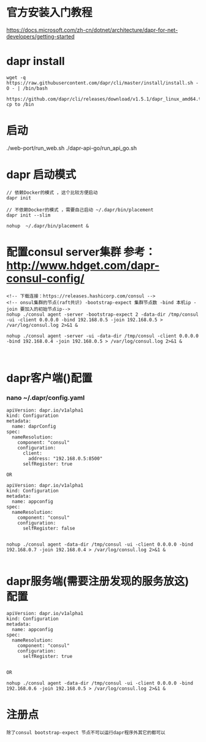 # 官方安装入门教程
https://docs.microsoft.com/zh-cn/dotnet/architecture/dapr-for-net-developers/getting-started

# dapr install 
```
wget -q https://raw.githubusercontent.com/dapr/cli/master/install/install.sh -O - | /bin/bash

https://github.com/dapr/cli/releases/download/v1.5.1/dapr_linux_amd64.tar.gz 
cp to /bin
```
# 启动
./web-port/run_web.sh
./dapr-api-go/run_api_go.sh

# dapr 启动模式 
```
// 依赖Docker的模式 ，这个比较方便启动
dapr init  

// 不依赖Docker的模式 ，需要自己启动 ~/.dapr/bin/placement 
dapr init --slim

nohup  ~/.dapr/bin/placement &
```
# 配置consul server集群 参考：http://www.hdget.com/dapr-consul-config/
```
<!-- 下载连接：https://releases.hashicorp.com/consul -->
<!-- onsul集群的节点(raft共识) -bootstrap-expect 集群节点数 -bind 本机ip -join 要加入的初始节点ip-->
nohup ./consul agent -server -bootstrap-expect 2 -data-dir /tmp/consul -ui -client 0.0.0.0 -bind 192.168.0.5 -join 192.168.0.5 > /var/log/consul.log 2>&1 &
   
nohup ./consul agent -server -ui -data-dir /tmp/consul -client 0.0.0.0 -bind 192.168.0.4 -join 192.168.0.5 > /var/log/consul.log 2>&1 &

   
```
# dapr客户端()配置
###  nano ~/.dapr/config.yaml
```
apiVersion: dapr.io/v1alpha1
kind: Configuration
metadata:
  name: daprConfig
spec:
  nameResolution:
    component: "consul"
    configuration:
      client:
        address: "192.168.0.5:8500"
      selfRegister: true

OR

apiVersion: dapr.io/v1alpha1
kind: Configuration
metadata:
  name: appconfig
spec:
  nameResolution:
    component: "consul"
    configuration:
      selfRegister: false


nohup ./consul agent -data-dir /tmp/consul -ui -client 0.0.0.0 -bind 192.168.0.7 -join 192.168.0.4 > /var/log/consul.log 2>&1 &


```

# dapr服务端(需要注册发现的服务放这)配置
```
apiVersion: dapr.io/v1alpha1
kind: Configuration
metadata:
  name: appconfig
spec:
  nameResolution:
    component: "consul"
    configuration:
      selfRegister: true


OR 

nohup ./consul agent -data-dir /tmp/consul -ui -client 0.0.0.0 -bind 192.168.0.6 -join 192.168.0.5 > /var/log/consul.log 2>&1 &

```

# 注册点
```
除了consul bootstrap-expect 节点不可以运行dapr程序外其它的都可以
```